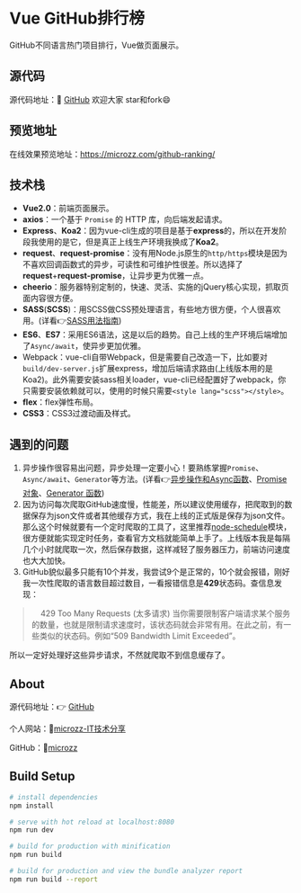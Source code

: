 # Vue GitHub排行榜
GitHub不同语言热门项目排行，Vue做页面展示。

## 源代码
源代码地址：🔗 [GitHub](https://github.com/microzz/github-ranking) 
欢迎大家 star和fork😄
## 预览地址
在线效果预览地址：https://microzz.com/github-ranking/

## 技术栈
* **Vue2.0**：前端页面展示。
* **axios**：一个基于 `Promise` 的 HTTP 库，向后端发起请求。
* **Express**、**Koa2**：因为vue-cli生成的项目是基于**express**的，所以在开发阶段我使用的是它，但是真正上线生产环境我换成了**Koa2**。
* **request**、**request-promise**：没有用Node.js原生的`http/https`模块是因为不喜欢回调函数式的异步，可读性和可维护性很差。所以选择了**request**+**request-promise**，让异步更为优雅一点。
* **cheerio**：服务器特别定制的，快速、灵活、实施的jQuery核心实现，抓取页面内容很方便。
* **SASS**(**SCSS**)：用SCSS做CSS预处理语言，有些地方很方便，个人很喜欢用。(详看👉[SASS用法指南](https://microzz.com/2017/03/18/sass/))
* **ES6**、**ES7**：采用ES6语法，这是以后的趋势。自己上线的生产环境后端增加了`Async/await`，使异步更加优雅。
* Webpack：vue-cli自带Webpack，但是需要自己改造一下，比如要对 `build/dev-server.js`扩展express，增加后端请求路由(上线版本用的是Koa2)。此外需要安装sass相关loader，vue-cli已经配置好了webpack，你只需要安装依赖就可以，使用的时候只需要`<style lang="scss"></style>`。
* **flex**：flex弹性布局。
* **CSS3**：CSS3过渡动画及样式。

## 遇到的问题
1. 异步操作很容易出问题，异步处理一定要小心！要熟练掌握`Promise`、`Async/await`、`Generator`等方法。(详看👉[异步操作和Async函数](https://microzz.com/2017/01/15/async/)、[Promise对象](https://microzz.com/2017/01/14/promise/)、[Generator 函数](https://microzz.com/2017/01/13/generator/))
2. 因为访问每次爬取GitHub速度慢，性能差，所以建议使用缓存，把爬取到的数据保存为json文件或者其他缓存方式，我在上线的正式版是保存为json文件。那么这个时候就要有一个定时爬取的工具了，这里推荐[node-schedule](https://github.com/node-schedule/node-schedule)模块，很方便就能实现定时任务，查看官方文档就能简单上手了。上线版本我是每隔几个小时就爬取一次，然后保存数据，这样减轻了服务器压力，前端访问速度也大大加快。
3. GitHub貌似最多只能有10个并发，我尝试9个是正常的，10个就会报错，刚好我一次性爬取的语言数目超过数目，一看报错信息是**429**状态码。查信息发现：

> &nbsp;&nbsp;&nbsp;&nbsp;429 Too Many Requests (太多请求)
> 当你需要限制客户端请求某个服务的数量，也就是限制请求速度时，该状态码就会非常有用。在此之前，有一些类似的状态码。例如“509 Bandwidth Limit Exceeded”。

所以一定好处理好这些异步请求，不然就爬取不到信息缓存了。

## About源代码地址：👉 [GitHub](https://github.com/microzz/github-ranking) 
个人网站：🔗[microzz-IT技术分享](https://microzz.com/) 
GitHub：🔗[microzz](https://github.com/microzz)

## Build Setup

``` bash
# install dependencies
npm install

# serve with hot reload at localhost:8080
npm run dev

# build for production with minification
npm run build

# build for production and view the bundle analyzer report
npm run build --report
```


